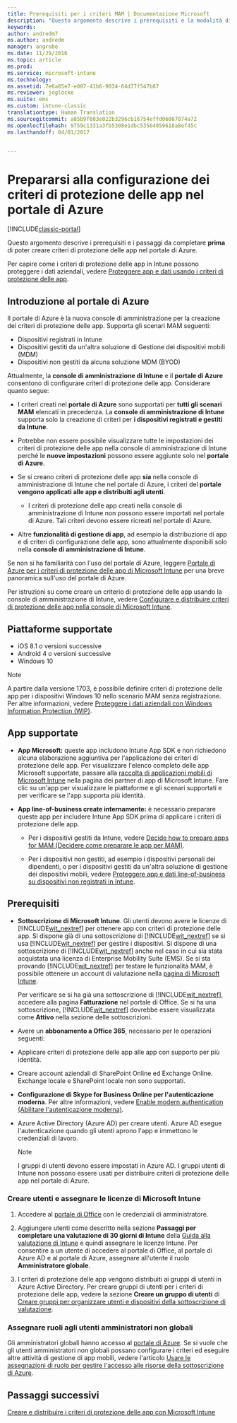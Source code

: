 ```yaml
---
title: Prerequisiti per i criteri MAM | Documentazione Microsoft
description: "Questo argomento descrive i prerequisiti e la modalità di configurazione degli utenti per creare i criteri di gestione di app mobili."
keywords: 
author: andredm7
ms.author: andredm
manager: angrobe
ms.date: 11/29/2016
ms.topic: article
ms.prod: 
ms.service: microsoft-intune
ms.technology: 
ms.assetid: 7e6a85e7-e007-41b6-9034-64d77f547b87
ms.reviewer: joglocke
ms.suite: ems
ms.custom: intune-classic
translationtype: Human Translation
ms.sourcegitcommit: a85b9f603e022b3296cb16754effd06087074a72
ms.openlocfilehash: 9759c1331a3fb5308e1dbc53564059618a8ef45c
ms.lasthandoff: 04/01/2017


---
```


# <a name="get-ready-to-configure-app-protection-policies-in-the-azure-portal"></a>Prepararsi alla configurazione dei criteri di protezione delle app nel portale di Azure

[!INCLUDE[classic-portal](../includes/classic-portal.md)]

Questo argomento descrive i prerequisiti e i passaggi da completare **prima** di poter creare criteri di protezione delle app nel portale di Azure.

Per capire come i criteri di protezione delle app in Intune possono proteggere i dati aziendali, vedere [Proteggere app e dati usando i criteri di protezione delle app](protect-apps-and-data-with-microsoft-intune.md).

## <a name="what-is-the-azure-portal"></a>Introduzione al portale di Azure

Il portale di Azure è la nuova console di amministrazione per la creazione dei criteri di protezione delle app. Supporta gli scenari MAM seguenti:
- Dispositivi registrati in Intune
- Dispositivi gestiti da un'altra soluzione di Gestione dei dispositivi mobili (MDM)
- Dispositivi non gestiti da alcuna soluzione MDM (BYOD)

Attualmente, la **console di amministrazione di Intune** e il **portale di Azure** consentono di configurare criteri di protezione delle app.  Considerare quanto segue:

* I criteri creati nel **portale di Azure** sono supportati per **tutti gli scenari MAM** elencati in precedenza. La **console di amministrazione di Intune** supporta solo la creazione di criteri per **i dispositivi registrati e gestiti da Intune**.

* Potrebbe non essere possibile visualizzare tutte le impostazioni dei criteri di protezione delle app nella console di amministrazione di Intune perché le **nuove impostazioni** possono essere aggiunte solo nel **portale di Azure**.

* Se si creano criteri di protezione delle app **sia** nella console di amministrazione di Intune che nel portale di Azure, i criteri del **portale vengono applicati alle app e distribuiti agli utenti**.
    * I criteri di protezione delle app creati nella console di amministrazione di Intune non possono essere importati nel portale di Azure.  Tali criteri devono essere ricreati nel portale di Azure.


* Altre **funzionalità di gestione di app**, ad esempio la distribuzione di app e di criteri di configurazione delle app, sono attualmente disponibili solo nella **console di amministrazione di Intune**.


Se non si ha familiarità con l'uso del portale di Azure, leggere [Portale di Azure per i criteri di protezione delle app di Microsoft Intune](azure-portal-for-microsoft-intune-mam-policies.md) per una breve panoramica sull'uso del portale di Azure.

Per istruzioni su come creare un criterio di protezione delle app usando la console di amministrazione di Intune, vedere [Configurare e distribuire criteri di protezione delle app nella console di Microsoft Intune](configure-and-deploy-mobile-application-management-policies-in-the-microsoft-intune-console.md).


##  <a name="supported-platforms"></a>Piattaforme supportate
- iOS 8.1 o versioni successive
- Android 4 o versioni successive
- Windows 10

>[!NOTE]
>A partire dalla versione 1703, è possibile definire criteri di protezione delle app per i dispositivi Windows 10 nello scenario MAM senza registrazione. Per altre informazioni, vedere [Proteggere i dati aziendali con Windows Information Protection (WIP)](https://technet.microsoft.com/en-us/itpro/windows/keep-secure/protect-enterprise-data-using-wip).

##  <a name="supported-apps"></a>App supportate
* **App Microsoft:** queste app includono Intune App SDK e non richiedono alcuna elaborazione aggiuntiva per l'applicazione dei criteri di protezione delle app.
Per visualizzare l'elenco completo delle app Microsoft supportate, passare alla [raccolta di applicazioni mobili di Microsoft Intune](https://www.microsoft.com/en-us/cloud-platform/microsoft-intune-apps) nella pagina dei partner di app di Microsoft Intune. Fare clic su un'app per visualizzare le piattaforme e gli scenari supportati e per verificare se l'app supporta più identità.

* **App line-of-business create internamente:** è necessario preparare queste app per includere Intune App SDK prima di applicare i criteri di protezione delle app.

  * Per i dispositivi gestiti da Intune, vedere [Decide how to prepare apps for MAM (Decidere come preparare le app per MAM)](decide-how-to-prepare-apps-for-mobile-application-management-with-microsoft-intune.md).

  * Per i dispositivi non gestiti, ad esempio i dispositivi personali dei dipendenti, o per i dispositivi gestiti da un'altra soluzione di gestione dei dispositivi mobili, vedere [Proteggere app e dati line-of-business su dispositivi non registrati in Intune](protect-line-of-business-apps-and-data-on-devices-not-enrolled-in-microsoft-intune.md).

## <a name="prerequisites"></a>Prerequisiti

-   **Sottoscrizione di Microsoft Intune**. Gli utenti devono avere le licenze di [!INCLUDE[wit_nextref](../includes/wit_nextref_md.md)] per ottenere app con criteri di protezione delle app.
Si dispone già di una sottoscrizione di [!INCLUDE[wit_nextref](../includes/wit_nextref_md.md)] se si usa [!INCLUDE[wit_nextref](../includes/wit_nextref_md.md)] per gestire i dispositivi. Si dispone di una sottoscrizione di [!INCLUDE[wit_nextref](../includes/wit_nextref_md.md)] anche nel caso in cui sia stata acquistata una licenza di Enterprise Mobility Suite (EMS). Se si sta provando [!INCLUDE[wit_nextref](../includes/wit_nextref_md.md)] per testare le funzionalità MAM, è possibile ottenere un account di valutazione nella [pagina di Microsoft Intune](http://www.microsoft.com/en-us/server-cloud/products/microsoft-intune/).

    Per verificare se si ha già una sottoscrizione di [!INCLUDE[wit_nextref](../includes/wit_nextref_md.md)], accedere alla pagina **Fatturazione** nel portale di Office.  Se si ha una sottoscrizione, [!INCLUDE[wit_nextref](../includes/wit_nextref_md.md)] dovrebbe essere visualizzata come **Attivo** nella sezione delle sottoscrizioni.

-   Avere un **abbonamento a Office 365**, necessario per le operazioni seguenti:

  - Applicare criteri di protezione delle app alle app con supporto per più identità.

  - Creare account aziendali di SharePoint Online ed Exchange Online. Exchange locale e SharePoint locale non sono supportati.

-   **Configurazione di Skype for Business Online per l'autenticazione moderna**. Per altre informazioni, vedere [Enable modern authentication (Abilitare l'autenticazione moderna)](http://social.technet.microsoft.com/wiki/contents/articles/34339.skype-for-business-online-enable-your-tenant-for-modern-authentication.aspx).


- Azure Active Directory (Azure AD) per creare utenti. Azure AD esegue l'autenticazione quando gli utenti aprono l'app e immettono le credenziali di lavoro.

    > [!NOTE]
    > I gruppi di utenti devono essere impostati in Azure AD. I gruppi utenti di Intune non possono essere usati per distribuire criteri di protezione delle app nel portale di Azure.

### <a name="create-users-and-assign-microsoft-intune-licenses"></a>Creare utenti e assegnare le licenze di Microsoft Intune

1.  Accedere al [portale di Office](http://portal.office.com) con le credenziali di amministratore.

2.  Aggiungere utenti come descritto nella sezione **Passaggi per completare una valutazione di 30 giorni di Intune** della [Guida alla valutazione di Intune](https://docs.microsoft.com/en-us/intune/understand-explore/get-started-with-a-30-day-trial-of-microsoft-intune) e quindi assegnare le licenze Intune. Per consentire a un utente di accedere al portale di Office, al portale di Azure AD e al portale di Azure, assegnare all'utente il ruolo **Amministratore globale**.

5.  I criteri di protezione delle app vengono distribuiti ai gruppi di utenti in Azure Active Directory. Per creare gruppi di utenti per i criteri di protezione delle app, vedere la sezione **Creare un gruppo di utenti** di [Creare gruppi per organizzare utenti e dispositivi della sottoscrizione di valutazione](https://docs.microsoft.com/en-us/intune/understand-explore/get-started-with-a-30-day-trial-of-microsoft-intune-step-3).

### <a name="assign-roles-to-non-global-admin-users"></a>Assegnare ruoli agli utenti amministratori non globali

Gli amministratori globali hanno accesso al [portale di Azure](https://portal.azure.com).  Se si vuole che gli utenti amministratori non globali possano configurare i criteri ed eseguire altre attività di gestione di app mobili, vedere l'articolo [Usare le assegnazioni di ruolo per gestire l'accesso alle risorse della sottoscrizione di Azure](https://azure.microsoft.com/en-us/documentation/articles/role-based-access-control-configure/).

## <a name="next-steps"></a>Passaggi successivi
[Creare e distribuire i criteri di protezione delle app con Microsoft Intune](create-and-deploy-mobile-app-management-policies-with-microsoft-intune.md)

